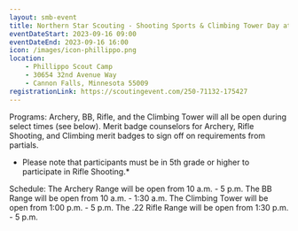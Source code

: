 ```yaml
---
layout: smb-event
title: Northern Star Scouting - Shooting Sports & Climbing Tower Day at Phillippo
eventDateStart: 2023-09-16 09:00
eventDateEnd: 2023-09-16 16:00
icon: /images/icon-phillippo.png
location:
    - Phillippo Scout Camp
    - 30654 32nd Avenue Way
    - Cannon Falls, Minnesota 55009
registrationLink: https://scoutingevent.com/250-71132-175427
---
```


Programs: Archery, BB, Rifle, and the Climbing Tower will all be open during select times (see below). 
Merit badge counselors for Archery, Rifle Shooting, and Climbing merit badges to sign off on requirements from partials.

* Please note that participants must be in 5th grade or higher to participate in Rifle Shooting.*

Schedule:
The Archery Range will be open from 10 a.m. - 5 p.m.
The BB Range will be open from 10 a.m. - 1:30 a.m.
The Climbing Tower will be open from 1:00 p.m. - 5 p.m.
The .22 Rifle Range will be open from 1:30 p.m. - 5 p.m.